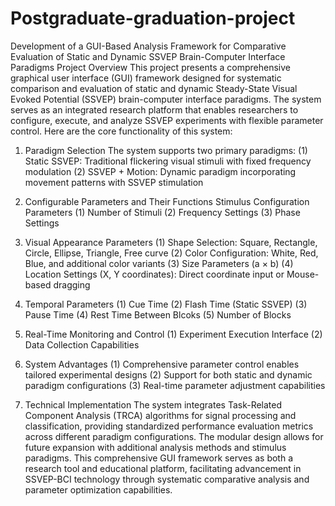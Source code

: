 # Postgraduate-graduation-project
Development of a GUI-Based Analysis Framework for Comparative Evaluation of Static and Dynamic SSVEP Brain-Computer Interface Paradigms
  Project Overview
This project presents a comprehensive graphical user interface (GUI) framework designed for systematic comparison and evaluation of static and dynamic Steady-State Visual Evoked Potential (SSVEP) brain-computer interface paradigms. The system serves as an integrated research platform that enables researchers to configure, execute, and analyze SSVEP experiments with flexible parameter control. Here are the core functionality of this system:
  
1. Paradigm Selection
The system supports two primary paradigms:
(1) Static SSVEP: Traditional flickering visual stimuli with fixed frequency modulation
(2) SSVEP + Motion: Dynamic paradigm incorporating movement patterns with SSVEP stimulation

2. Configurable Parameters and Their Functions
Stimulus Configuration Parameters
(1) Number of Stimuli
(2) Frequency Settings
(3) Phase Settings

3. Visual Appearance Parameters
(1) Shape Selection: Square, Rectangle, Circle, Ellipse, Triangle, Free curve
(2) Color Configuration: White, Red, Blue, and additional color variants
(3) Size Parameters (a × b)
(4) Location Settings (X, Y coordinates): Direct coordinate input or Mouse-based dragging

4. Temporal Parameters
(1) Cue Time
(2) Flash Time (Static SSVEP)
(3) Pause Time
(4) Rest Time Between Blcoks
(5) Number of Blocks

5. Real-Time Monitoring and Control
(1) Experiment Execution Interface
(2) Data Collection Capabilities

6. System Advantages
(1) Comprehensive parameter control enables tailored experimental designs
(2) Support for both static and dynamic paradigm configurations
(3) Real-time parameter adjustment capabilities

7. Technical Implementation
The system integrates Task-Related Component Analysis (TRCA) algorithms for signal processing and classification, providing standardized performance evaluation metrics across different paradigm configurations. The modular design allows for future expansion with additional analysis methods and stimulus paradigms.
This comprehensive GUI framework serves as both a research tool and educational platform, facilitating advancement in SSVEP-BCI technology through systematic comparative analysis and parameter optimization capabilities.
